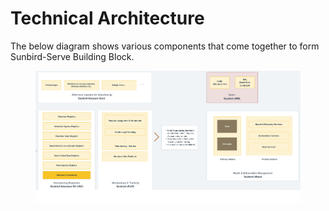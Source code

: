 # Technical Architecture

The below diagram shows various components that come together to form Sunbird-Serve Building Block.&#x20;

<figure><img src="../.gitbook/assets/Sunbird-Serve.png" alt=""><figcaption></figcaption></figure>
